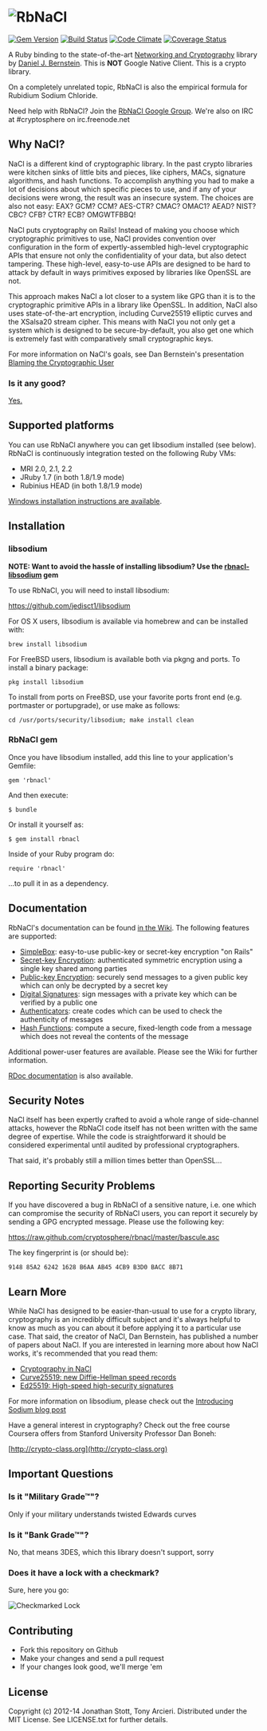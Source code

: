 ![RbNaCl](https://raw.github.com/cryptosphere/rbnacl/master/images/logo.png)
======
[![Gem Version](https://badge.fury.io/rb/rbnacl.svg)](http://badge.fury.io/rb/rbnacl)
[![Build Status](https://travis-ci.org/cryptosphere/rbnacl.svg?branch=master)](https://travis-ci.org/cryptosphere/rbnacl)
[![Code Climate](https://codeclimate.com/github/cryptosphere/rbnacl.svg)](https://codeclimate.com/github/cryptosphere/rbnacl)
[![Coverage Status](https://coveralls.io/repos/cryptosphere/rbnacl/badge.svg?branch=master)](https://coveralls.io/r/cryptosphere/rbnacl)

A Ruby binding to the state-of-the-art [Networking and Cryptography][nacl]
library by [Daniel J. Bernstein][djb]. This is **NOT** Google Native Client.
This is a crypto library.

On a completely unrelated topic, RbNaCl is also the empirical formula for
Rubidium Sodium Chloride.

Need help with RbNaCl? Join the [RbNaCl Google Group][group].
We're also on IRC at #cryptosphere on irc.freenode.net

[nacl]:  http://nacl.cr.yp.to/
[djb]:   http://cr.yp.to/djb.html
[group]: http://groups.google.com/group/rbnacl

## Why NaCl?

NaCl is a different kind of cryptographic library. In the past crypto
libraries were kitchen sinks of little bits and pieces, like ciphers,
MACs, signature algorithms, and hash functions. To accomplish anything
you had to make a lot of decisions about which specific pieces to use,
and if any of your decisions were wrong, the result was an insecure
system. The choices are also not easy: EAX? GCM? CCM? AES-CTR? CMAC?
OMAC1? AEAD? NIST? CBC? CFB? CTR? ECB? OMGWTFBBQ!

NaCl puts cryptography on Rails! Instead of making you choose which
cryptographic primitives to use, NaCl provides convention over configuration
in the form of expertly-assembled high-level cryptographic APIs that ensure
not only the confidentiality of your data, but also detect tampering.
These high-level, easy-to-use APIs are designed to be hard to attack by
default in ways primitives exposed by libraries like OpenSSL are not.

This approach makes NaCl a lot closer to a system like GPG than it is
to the cryptographic primitive APIs in a library like OpenSSL. In addition,
NaCl also uses state-of-the-art encryption, including Curve25519 elliptic
curves and the XSalsa20 stream cipher. This means with NaCl you not only get
a system which is designed to be secure-by-default, you also get one which
is extremely fast with comparatively small cryptographic keys.

For more information on NaCl's goals, see Dan Bernstein's presentation
[Blaming the Cryptographic User](http://cr.yp.to/talks/2012.08.08/slides.pdf)

### Is it any good?

[Yes.](http://news.ycombinator.com/item?id=3067434)

## Supported platforms

You can use RbNaCl anywhere you can get libsodium installed (see below).
RbNaCl is continuously integration tested on the following Ruby VMs:

* MRI 2.0, 2.1, 2.2
* JRuby 1.7 (in both 1.8/1.9 mode)
* Rubinius HEAD (in both 1.8/1.9 mode)

[Windows installation instructions are available](https://github.com/cryptosphere/rbnacl/wiki/Windows-Installation).

## Installation

### libsodium

**NOTE: Want to avoid the hassle of installing libsodium? Use the
[rbnacl-libsodium](https://github.com/cryptosphere/rbnacl-libsodium) gem**

To use RbNaCl, you will need to install libsodium:

https://github.com/jedisct1/libsodium

For OS X users, libsodium is available via homebrew and can be installed with:

    brew install libsodium

For FreeBSD users, libsodium is available both via pkgng and ports.  To install
a binary package:

    pkg install libsodium

To install from ports on FreeBSD, use your favorite ports front end (e.g.
portmaster or portupgrade), or use make as follows:

    cd /usr/ports/security/libsodium; make install clean

### RbNaCl gem

Once you have libsodium installed, add this line to your application's Gemfile:

    gem 'rbnacl'

And then execute:

    $ bundle

Or install it yourself as:

    $ gem install rbnacl

Inside of your Ruby program do:

    require 'rbnacl'

...to pull it in as a dependency.

## Documentation

RbNaCl's documentation can be found [in the Wiki][wiki]. The following features
are supported:

* [SimpleBox]: easy-to-use public-key or secret-key encryption "on Rails"
* [Secret-key Encryption][secretkey]: authenticated symmetric encryption using a
  single key shared among parties
* [Public-key Encryption][publickey]: securely send messages to a given public
  key which can only be decrypted by a secret key
* [Digital Signatures][signatures]: sign messages with a private key which can
  be verified by a public one
* [Authenticators][macs]: create codes which can be used to check the
  authenticity of messages
* [Hash Functions][hashes]: compute a secure, fixed-length code from a message
  which does not reveal the contents of the message

Additional power-user features are available. Please see the Wiki for further
information.

[RDoc documentation][rdoc] is also available.

[wiki]: https://github.com/cryptosphere/rbnacl/wiki
[simplebox]: https://github.com/cryptosphere/rbnacl/wiki/SimpleBox
[secretkey]: https://github.com/cryptosphere/rbnacl/wiki/Secret-Key-Encryption
[publickey]: https://github.com/cryptosphere/rbnacl/wiki/Public-Key-Encryption
[signatures]: https://github.com/cryptosphere/rbnacl/wiki/Digital-Signatures
[macs]: https://github.com/cryptosphere/rbnacl/wiki/Authenticators
[hashes]: https://github.com/cryptosphere/rbnacl/wiki/Hash-Functions
[rdoc]: http://rubydoc.info/github/cryptosphere/rbnacl/master/frames

## Security Notes

NaCl itself has been expertly crafted to avoid a whole range of
side-channel attacks, however the RbNaCl code itself has not been
written with the same degree of expertise. While the code is
straightforward it should be considered experimental until audited
by professional cryptographers.

That said, it's probably still a million times better than OpenSSL...

## Reporting Security Problems

If you have discovered a bug in RbNaCl of a sensitive nature, i.e.
one which can compromise the security of RbNaCl users, you can
report it securely by sending a GPG encrypted message. Please use
the following key:

https://raw.github.com/cryptosphere/rbnacl/master/bascule.asc

The key fingerprint is (or should be):

`9148 85A2 6242 1628 B6AA AB45 4CB9 B3D0 BACC 8B71`

## Learn More

While NaCl has designed to be easier-than-usual to use for a crypto
library, cryptography is an incredibly difficult subject and it's
always helpful to know as much as you can about it before applying
it to a particular use case. That said, the creator of NaCl, Dan
Bernstein, has published a number of papers about NaCl. If you are
interested in learning more about how NaCl works, it's recommended
that you read them:

* [Cryptography in NaCl](http://cr.yp.to/highspeed/naclcrypto-20090310.pdf)
* [Curve25519: new Diffie-Hellman speed records](http://cr.yp.to/ecdh/curve25519-20060209.pdf)
* [Ed25519: High-speed high-security signatures](http://ed25519.cr.yp.to/ed25519-20110926.pdf)

For more information on libsodium, please check out the
[Introducing Sodium blog post](http://labs.umbrella.com/2013/03/06/announcing-sodium-a-new-cryptographic-library/)

Have a general interest in cryptography? Check out the free course
Coursera offers from Stanford University Professor Dan Boneh:

[http://crypto-class.org](http://crypto-class.org)

## Important Questions

### Is it "Military Grade™"?

Only if your military understands twisted Edwards curves

### Is it "Bank Grade™"?

No, that means 3DES, which this library doesn't support, sorry

### Does it have a lock with a checkmark?

Sure, here you go:

![Checkmarked Lock](http://i.imgur.com/dwA0Ffi.png)

## Contributing

* Fork this repository on Github
* Make your changes and send a pull request
* If your changes look good, we'll merge 'em

## License

Copyright (c) 2012-14 Jonathan Stott, Tony Arcieri.
Distributed under the MIT License. See LICENSE.txt for further details.
